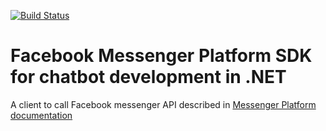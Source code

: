 [![Build Status](https://travis-ci.org/grajdeanserghei/fb-messenger-sdk.svg?branch=master)](https://travis-ci.org/grajdeanserghei/fb-messenger-sdk)

# Facebook Messenger Platform SDK for chatbot development in .NET

A client to call Facebook messenger API described in [Messenger Platform documentation](https://developers.facebook.com/docs/messenger-platform/send-messages)
